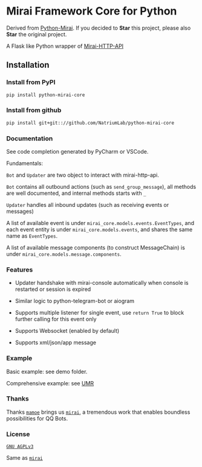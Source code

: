 # Mirai Framework Core for Python

Derived from [Python-Mirai](https://github.com/Chenwe-i-lin/python-mirai). If you decided to **Star** this project, please
 also **Star** the original project.

A Flask like Python wrapper of [Mirai-HTTP-API](https://github.com/mamoe/mirai-api-http)

## Installation

### Install from PyPI

``` bash
pip install python-mirai-core
```

### Install from github

``` bash
pip install git+git:://github.com/NatriumLab/python-mirai-core
```

### Documentation

See code completion generated by PyCharm or VSCode.

Fundamentals:

`Bot` and `Updater` are two object to interact with mirai-http-api.

`Bot` contains all outbound actions (such as `send_group_message`),
 all methods are well documented, and internal methods starts with `_`

`Updater` handles all inbound updates (such as receiving events or messages)

A list of available event is under `mirai_core.models.events.EventTypes`, and each event entity is
 under `mirai_core.models.events`, and shares the same name as `EventTypes`.
 
A list of available message components (to construct MessageChain) is under `mirai_core.models.message.components`.

### Features

- Updater handshake with mirai-console automatically when console is restarted or session is expired

- Similar logic to python-telegram-bot or aiogram

- Supports multiple listener for single event, use `return True` to block further calling for this event only

- Supports Websocket (enabled by default)

- Supports xml/json/app message

### Example

Basic example: see demo folder.

Comprehensive example: see [UMR](https://github.com/jqqqqqqqqqq/UnifiedMessageRelay/blob/dev-4.0/src/Driver/Mirai/__init__.py)

### Thanks 

Thanks [`mamoe`](https://github.com/mamoe) brings us [`mirai`](https://github.com/mamoe/mirai), a tremendous work that 
enables boundless possibilities for QQ Bots. 

### License

[`GNU AGPLv3`](https://choosealicense.com/licenses/agpl-3.0/) 
 
Same as [`mirai`](https://github.com/mamoe/mirai) 
